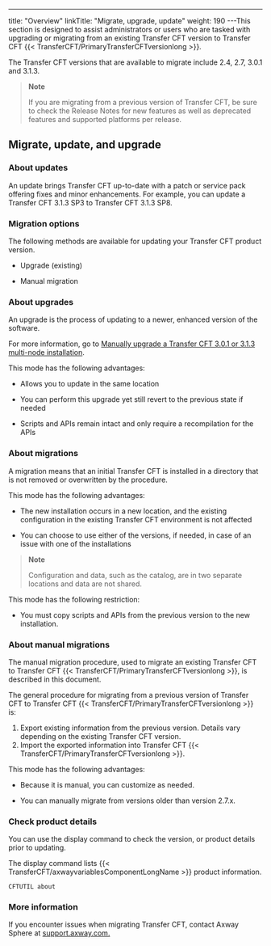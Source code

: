 ---
title: "Overview"
linkTitle: "Migrate, upgrade, update"
weight: 190
---This section is designed to assist administrators or users who are tasked with upgrading or migrating from an existing Transfer CFT version to Transfer CFT {{< TransferCFT/PrimaryTransferCFTversionlong  >}}.

The Transfer CFT versions that are available to migrate include 2.4, 2.7, 3.0.1 and 3.1.3.

> **Note**
>
> If you are migrating from a previous version of Transfer CFT, be sure to check the Release Notes for new features as well as deprecated features and supported platforms per release.

## Migrate, update, and upgrade

### About updates

An update brings Transfer CFT up-to-date with a patch or service pack offering fixes and minor enhancements. For example, you can update a Transfer CFT 3.1.3 SP3 to Transfer CFT 3.1.3 SP8.

### Migration options

The following methods are available for updating your Transfer CFT product version.

- Upgrade (existing)

<!-- -->

- Manual migration

### About upgrades

An upgrade is the process of updating to a newer, enhanced version of the software.

For more information, go to [Manually upgrade a Transfer CFT 3.0.1 or 3.1.3 multi-node installation]().

This mode has the following advantages:

- Allows you to update in the same location

<!-- -->

- You can perform this upgrade yet still revert to the previous state if needed

<!-- -->

- Scripts and APIs remain intact and only require a recompilation for the APIs

### About migrations

A migration means that an initial Transfer CFT is installed in a directory that is not removed or overwritten by the procedure.

This mode has the following advantages:

- The new installation occurs in a new location, and the existing configuration in the existing Transfer CFT environment is not affected

<!-- -->

- You can choose to use either of the versions, if needed, in case of an issue with one of the installations

> **Note**
>
> Configuration and data, such as the catalog, are in two separate locations and data are not shared.

This mode has the following restriction:

- You must copy scripts and APIs from the previous version to the new installation.

### About manual migrations

The manual migration procedure, used to migrate an existing Transfer CFT to Transfer CFT {{< TransferCFT/PrimaryTransferCFTversionlong  >}}, is described in this document.

The general procedure for migrating from a previous version of Transfer CFT to Transfer CFT {{< TransferCFT/PrimaryTransferCFTversionlong  >}} is:

1. Export existing information from the previous version. Details vary depending on the existing Transfer CFT version.
1. Import the exported information into Transfer CFT {{< TransferCFT/PrimaryTransferCFTversionlong >}}.

This mode has the following advantages:

- Because it is manual, you can customize as needed.

<!-- -->

- You can manually migrate from versions older than version 2.7.x.

### Check product details

You can use the display command to check the version, or product details prior to updating.

The display command lists {{< TransferCFT/axwayvariablesComponentLongName  >}} product information.

```
CFTUTIL about
```

### More information

If you encounter issues when migrating Transfer CFT, contact Axway Sphere at [support.axway.com.](https://support.axway.com/)
